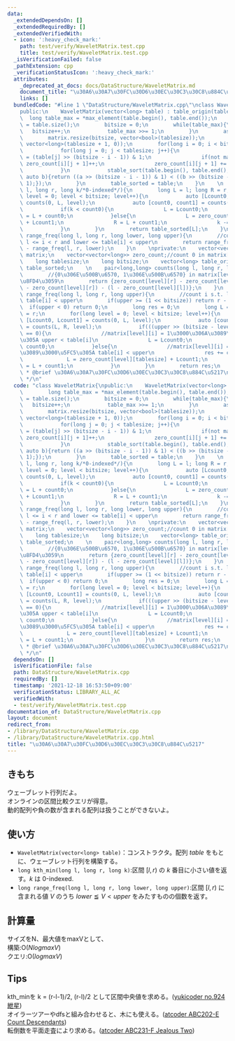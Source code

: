```yaml
---
data:
  _extendedDependsOn: []
  _extendedRequiredBy: []
  _extendedVerifiedWith:
  - icon: ':heavy_check_mark:'
    path: test/verify/WaveletMatrix.test.cpp
    title: test/verify/WaveletMatrix.test.cpp
  _isVerificationFailed: false
  _pathExtension: cpp
  _verificationStatusIcon: ':heavy_check_mark:'
  attributes:
    _deprecated_at_docs: docs/DataStructure/WaveletMatrix.md
    document_title: "\u30A6\u30A7\u30FC\u30D6\u30EC\u30C3\u30C8\u884C\u5217"
    links: []
  bundledCode: "#line 1 \"DataStructure/WaveletMatrix.cpp\"\nclass WaveletMatrix{\n\
    public:\n    WaveletMatrix(vector<long> table) : table_origin(table){\n      \
    \  long table_max = *max_element(table.begin(), table.end());\n        tablesize\
    \ = table.size();\n        bitsize = 0;\n        while(table_max){\n         \
    \   bitsize++;\n            table_max >>= 1;\n        }\n        assert(bitsize);\n\
    \        matrix.resize(bitsize, vector<bool>(tablesize));\n        zero_count.resize(bitsize,\
    \ vector<long>(tablesize + 1, 0));\n        for(long i = 0; i < bitsize; i++){\n\
    \            for(long j = 0; j < tablesize; j++){\n                matrix[i][j]\
    \ = (table[j] >> (bitsize - i - 1)) & 1;\n                if(not matrix[i][j])\
    \ zero_count[i][j + 1]++;\n                zero_count[i][j + 1] += zero_count[i][j];\n\
    \            }\n            stable_sort(table.begin(), table.end(), [&](auto a,\
    \ auto b){return ((a >> (bitsize - i - 1)) & 1) < ((b >> (bitsize - i - 1)) &\
    \ 1);});\n        }\n        table_sorted = table;\n    }\n    \n    long kth_min(long\
    \ l, long r, long k/*0-indexed*/){\n        long L = l; long R = r;\n        for(long\
    \ level = 0; level < bitsize; level++){\n            auto [Lcount0, Lcount1] =\
    \ counts(0, L, level);\n            auto [count0, count1] = counts(L, R, level);\n\
    \            if(k < count0){\n                L = Lcount0;\n                R\
    \ = L + count0;\n            }else{\n                L = zero_count[level][tablesize]\
    \ + Lcount1;\n                R = L + count1;\n                k -= count0;\n\
    \            }\n        }\n        return table_sorted[L];\n    }\n    \n    long\
    \ range_freq(long l, long r, long lower, long upper){\n        //count i s.t.\
    \ l <= i < r and lower <= table[i] < upper\n        return range_freq(l, r, upper)\
    \ - range_freq(l, r, lower);\n    }\n    \nprivate:\n    vector<vector<bool>>\
    \ matrix;\n    vector<vector<long>> zero_count;//count 0 in matrix[i][0, r)\n\
    \    long tablesize;\n    long bitsize;\n    vector<long> table_origin;\n    vector<long>\
    \ table_sorted;\n    \n    pair<long,long> counts(long l, long r, long level){\n\
    \        //{0\u306E\u500B\u6570, 1\u306E\u500B\u6570} in matrix[level][l, r)\u3092\
    \u8FD4\u3059\n        return {zero_count[level][r] - zero_count[level][l], (r\
    \ - zero_count[level][r]) - (l - zero_count[level][l])};\n    }\n    \n    long\
    \ range_freq(long l, long r, long upper){\n        //count i s.t. l <= i < r and\
    \ table[i] < upper\n        if(upper >= (1 << bitsize)) return r - l;\n      \
    \  if(upper < 0) return 0;\n        long res = 0;\n        long L = l; long R\
    \ = r;\n        for(long level = 0; level < bitsize; level++){\n            auto\
    \ [Lcount0, Lcount1] = counts(0, L, level);\n            auto [count0, count1]\
    \ = counts(L, R, level);\n            if(((upper >> (bitsize - level - 1)) & 1)\
    \ == 0){\n                //matrix[level][i] = 1\u3000\u306A\u3089\u3000\u5FC5\
    \u305A upper < table[i]\n                L = Lcount0;\n                R = L +\
    \ count0;\n            }else{\n                //matrix[level][i] = 0\u3000\u306A\
    \u3089\u3000\u5FC5\u305A table[i] < upper\n                res += count0;\n  \
    \              L = zero_count[level][tablesize] + Lcount1;\n                R\
    \ = L + count1;\n            }\n        }\n        return res;\n    }\n};\n/**\n\
    \ * @brief \u30A6\u30A7\u30FC\u30D6\u30EC\u30C3\u30C8\u884C\u5217\n * @docs docs/DataStructure/WaveletMatrix.md\n\
    \ */\n"
  code: "class WaveletMatrix{\npublic:\n    WaveletMatrix(vector<long> table) : table_origin(table){\n\
    \        long table_max = *max_element(table.begin(), table.end());\n        tablesize\
    \ = table.size();\n        bitsize = 0;\n        while(table_max){\n         \
    \   bitsize++;\n            table_max >>= 1;\n        }\n        assert(bitsize);\n\
    \        matrix.resize(bitsize, vector<bool>(tablesize));\n        zero_count.resize(bitsize,\
    \ vector<long>(tablesize + 1, 0));\n        for(long i = 0; i < bitsize; i++){\n\
    \            for(long j = 0; j < tablesize; j++){\n                matrix[i][j]\
    \ = (table[j] >> (bitsize - i - 1)) & 1;\n                if(not matrix[i][j])\
    \ zero_count[i][j + 1]++;\n                zero_count[i][j + 1] += zero_count[i][j];\n\
    \            }\n            stable_sort(table.begin(), table.end(), [&](auto a,\
    \ auto b){return ((a >> (bitsize - i - 1)) & 1) < ((b >> (bitsize - i - 1)) &\
    \ 1);});\n        }\n        table_sorted = table;\n    }\n    \n    long kth_min(long\
    \ l, long r, long k/*0-indexed*/){\n        long L = l; long R = r;\n        for(long\
    \ level = 0; level < bitsize; level++){\n            auto [Lcount0, Lcount1] =\
    \ counts(0, L, level);\n            auto [count0, count1] = counts(L, R, level);\n\
    \            if(k < count0){\n                L = Lcount0;\n                R\
    \ = L + count0;\n            }else{\n                L = zero_count[level][tablesize]\
    \ + Lcount1;\n                R = L + count1;\n                k -= count0;\n\
    \            }\n        }\n        return table_sorted[L];\n    }\n    \n    long\
    \ range_freq(long l, long r, long lower, long upper){\n        //count i s.t.\
    \ l <= i < r and lower <= table[i] < upper\n        return range_freq(l, r, upper)\
    \ - range_freq(l, r, lower);\n    }\n    \nprivate:\n    vector<vector<bool>>\
    \ matrix;\n    vector<vector<long>> zero_count;//count 0 in matrix[i][0, r)\n\
    \    long tablesize;\n    long bitsize;\n    vector<long> table_origin;\n    vector<long>\
    \ table_sorted;\n    \n    pair<long,long> counts(long l, long r, long level){\n\
    \        //{0\u306E\u500B\u6570, 1\u306E\u500B\u6570} in matrix[level][l, r)\u3092\
    \u8FD4\u3059\n        return {zero_count[level][r] - zero_count[level][l], (r\
    \ - zero_count[level][r]) - (l - zero_count[level][l])};\n    }\n    \n    long\
    \ range_freq(long l, long r, long upper){\n        //count i s.t. l <= i < r and\
    \ table[i] < upper\n        if(upper >= (1 << bitsize)) return r - l;\n      \
    \  if(upper < 0) return 0;\n        long res = 0;\n        long L = l; long R\
    \ = r;\n        for(long level = 0; level < bitsize; level++){\n            auto\
    \ [Lcount0, Lcount1] = counts(0, L, level);\n            auto [count0, count1]\
    \ = counts(L, R, level);\n            if(((upper >> (bitsize - level - 1)) & 1)\
    \ == 0){\n                //matrix[level][i] = 1\u3000\u306A\u3089\u3000\u5FC5\
    \u305A upper < table[i]\n                L = Lcount0;\n                R = L +\
    \ count0;\n            }else{\n                //matrix[level][i] = 0\u3000\u306A\
    \u3089\u3000\u5FC5\u305A table[i] < upper\n                res += count0;\n  \
    \              L = zero_count[level][tablesize] + Lcount1;\n                R\
    \ = L + count1;\n            }\n        }\n        return res;\n    }\n};\n/**\n\
    \ * @brief \u30A6\u30A7\u30FC\u30D6\u30EC\u30C3\u30C8\u884C\u5217\n * @docs docs/DataStructure/WaveletMatrix.md\n\
    \ */\n"
  dependsOn: []
  isVerificationFile: false
  path: DataStructure/WaveletMatrix.cpp
  requiredBy: []
  timestamp: '2021-12-18 16:53:50+09:00'
  verificationStatus: LIBRARY_ALL_AC
  verifiedWith:
  - test/verify/WaveletMatrix.test.cpp
documentation_of: DataStructure/WaveletMatrix.cpp
layout: document
redirect_from:
- /library/DataStructure/WaveletMatrix.cpp
- /library/DataStructure/WaveletMatrix.cpp.html
title: "\u30A6\u30A7\u30FC\u30D6\u30EC\u30C3\u30C8\u884C\u5217"
---
```

## きもち

ウェーブレット行列だよ。  
オンラインの区間比較クエリが得意。  
動的配列や負の数が含まれる配列は扱うことができないよ。  

## 使い方  
- `WaveletMatrix(vector<long> table)`：コンストラクタ。配列 $table$ をもとに、ウェーブレット行列を構築する。  
- `long kth_min(long l, long r, long k)`:区間 $[l, r)$ の $k$ 番目に小さい値を返す。$k$ は 0-indexed. 　
- `long range_freq(long l, long r, long lower, long upper)`:区間 $[l, r)$ に含まれる値 $V$ のうち $lower ≦ V < upper$ をみたすものの個数を返す。　　

## 計算量
サイズをN、最大値をmaxVとして、  
構築:$\mathrm{O}(NlogmaxV)$  
クエリ:$\mathrm{O}(logmaxV)$  

## Tips

kth_minを k = (r-l-1)/2, (r-l)/2 として区間中央値を求める。([yukicoder no.924 紲星](https://yukicoder.me/problems/no/924))  
オイラーツアーやdfsと組み合わせると、木にも使える。([atcoder ABC202-E Count Descendants](https://atcoder.jp/contests/abc202/tasks/abc202_e))  
転倒数を平面走査により求める。([atcoder ABC231-F Jealous Two](https://atcoder.jp/contests/abc231/tasks/abc231_f))  
